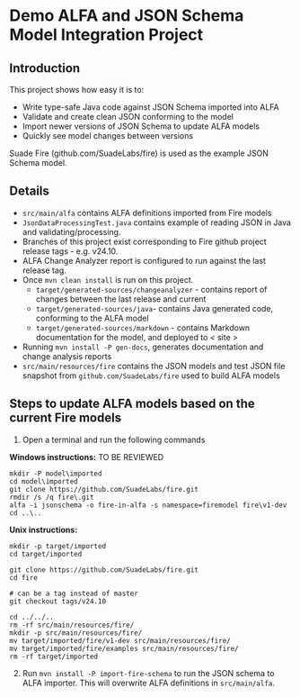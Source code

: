Demo ALFA and JSON Schema Model Integration Project
===================================================

Introduction
------------
This project shows how easy it is to:
- Write type-safe Java code against JSON Schema imported into ALFA
- Validate and create clean JSON conforming to the model
- Import newer versions of JSON Schema to update ALFA models
- Quickly see model changes between versions 

Suade Fire (github.com/SuadeLabs/fire) is used as the example JSON Schema model.  

Details
-------

- `src/main/alfa` contains ALFA definitions imported from Fire models
- `JsonDataProcessingTest.java` contains example of reading JSON in Java and validating/processing.
- Branches of this project exist corresponding to Fire github project release tags - e.g. v24.10. 
- ALFA Change Analyzer report is configured to run against the last release tag.
- Once `mvn clean install` is run on this project.
  - `target/generated-sources/changeanalyzer` - contains report of changes between the last release and current
  - `target/generated-sources/java`- contains Java generated code, conforming to the ALFA model 
  - `target/generated-sources/markdown` - contains Markdown documentation for the model, and deployed to < site >
- Running `mvn install -P gen-docs`, generates documentation and change analysis reports
- `src/main/resources/fire` contains the JSON models and test JSON file snapshot from `github.com/SuadeLabs/fire` used to build ALFA models

Steps to update ALFA models based on the current Fire models
------------------------------------------------------------

1. Open a terminal and run the following commands

**Windows instructions:** 
TO BE REVIEWED
```
mkdir -P model\imported
cd model\imported
git clone https://github.com/SuadeLabs/fire.git
rmdir /s /q fire\.git
alfa -i jsonschema -o fire-in-alfa -s namespace=firemodel fire\v1-dev
cd ..\..
```

**Unix instructions:**
```
mkdir -p target/imported
cd target/imported

git clone https://github.com/SuadeLabs/fire.git
cd fire

# can be a tag instead of master
git checkout tags/v24.10

cd ../../..
rm -rf src/main/resources/fire/
mkdir -p src/main/resources/fire/
mv target/imported/fire/v1-dev src/main/resources/fire/
mv target/imported/fire/examples src/main/resources/fire/
rm -rf target/imported
```

2. Run `mvn install -P import-fire-schema` to run the JSON schema to ALFA importer.
   This will overwrite ALFA definitions in `src/main/alfa`.

